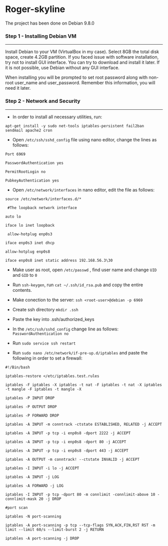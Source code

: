 # Roger-skyline

The project has been done on Debian 9.8.0

### Step 1 - Installing Debian VM
----------------------------------------
Install Debian to your VM (VirtualBox in my case). Select 8GB the total disk space, create 4.2GB partition.
If you faced issue with software installation, try not to install GUI interface. You can try to download and install it later. If it is not possible, use Debian without any GUI interface.

When installing you will be prompted to set root password along with non-root user_name and user_password. Remember this information, you will need it later.

### Step 2 - Network and Security
-------------------------------------
* In order to install all necessary utilities, run:

`apt-get install -y sudo net-tools iptables-persistent fail2ban sendmail apache2 cron`

* Open `/etc/ssh/sshd_config` file using nano editor, change the lines as follows:

`Port 6969`

`PasswordAuthentication yes`
 
 `PermitRootLogin no`
 
 `PubkeyAuthentication yes`
 
 * Open `/etc/network/interfaces` in nano editor, edit the file as follows:
 
 `source /etc/network/interfaces.d/*`
  
 ` #The loopback network interface`
  
  `auto lo`
  
  `iface lo inet loopback`
  
 ` allow-hotplug enp0s3`
  
  `iface enp0s3 inet dhcp`
  
  `allow-hotplug enp0s8`
  
  `iface enp0s8 inet static address 192.168.56.3\30`
  
  * Make user as root, open `/etc/passwd` , find user name and change `UID` and `GID` to `0`
  
  * Run `ssh-keygen`, run `cat ~/.ssh/id_rsa.pub` and copy the entire contents.
  
  * Make conection to the server: `ssh <root-user>@debian -p 6969`
  
  * Create ssh directory `mkdir .ssh`
  
  * Paste the key into .ssh/authorized_keys
  
  * In the `/etc/ssh/sshd_config` change line as follows: `PasswordAuthentication no`
  
  * Run `sudo service ssh restart`
  
  * Run `sudo nano /etc/network/if-pre-up.d/iptables` and paste the following in order to set a firewall:
  
  `#!/Bin/bash`
  
   `iptables-restore </etc/iptables.test.rules`
    
   `iptables -F iptables -X iptables -t nat -F iptables -t nat -X iptables -t mangle -F iptables -t mangle -X`
    
   `iptables -P INPUT DROP`
    
   `iptables -P OUTPUT DROP`
    
   `iptables -P FORWARD DROP`
    
   `iptables -A INPUT -m conntrack -ctstate ESTABLISHED, RELATED -j ACCEPT`
    
   `iptables -A INPUT -p tcp -i enp0s8 -dport 2222 -j ACCEPT`
    
   `iptables -A INPUT -p tcp -i enp0s8 -dport 80 -j ACCEPT`
    
   `iptables -A INPUT -p tcp -i enp0s8 -dport 443 -j ACCEPT`
    
   `iptables -A OUTPUT -m conntrack! --ctstate INVALID -j ACCEPT`
    
   `iptables -I INPUT -i lo -j ACCEPT`
    
   `iptables -A INPUT -j LOG`
    
   `iptables -A FORWARD -j LOG`
    
   `iptables -I INPUT -p tcp -dport 80 -m connlimit -connlimit-above 10 -connlimit-mask 20 -j DROP`
    
   `#port scan`
    
   `iptables -N port-scanning`
    
   `iptables -A port-scanning -p tcp --tcp-flags SYN,ACK,FIN,RST RST -m limit --limit 60/s --limit-burst 2 -j RETURN`

   `iptables -A port-scanning -j DROP`
    
    
   
 
    
    
    
    
    
   


